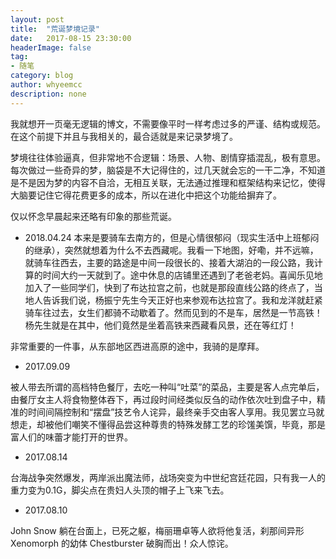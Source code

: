 ```yaml
---
layout: post
title:  "荒诞梦境记录"
date:   2017-08-15 23:30:00
headerImage: false
tag:
- 随笔
category: blog
author: whyeemcc
description: none
---
```


我就想开一页毫无逻辑的博文，不需要像平时一样考虑过多的严谨、结构或规范。在这个前提下并且与我相关的，最合适就是来记录梦境了。

梦境往往体验逼真，但非常地不合逻辑：场景、人物、剧情穿插混乱，极有意思。每次做过一些奇异的梦，脑袋是不大记得住的，过几天就会忘的一干二净，不知道是不是因为梦的内容不自洽，无相互关联，无法通过推理和框架结构来记忆，使得大脑要记住它得花费更多的成本，所以在进化中把这个功能给摒弃了。

仅以怀念早晨起来还略有印象的那些荒诞。

* 2018.04.24
本来是要骑车去南方的，但是心情很郁闷（现实生活中上班郁闷的继承），突然就想着为什么不去西藏呢。我看一下地图，好嘞，并不远嘛，就骑车往西去，主要的路途是中间一段很长的、接着大湖泊的一段公路，我计算的时间大约一天就到了。途中休息的店铺里还遇到了老爸老妈。喜闻乐见地加入了一些同学们，快到了布达拉宫之前，也就是那段直线公路的终点了，当地人告诉我们说，杨振宁先生今天正好也来参观布达拉宫了。我和龙洋就赶紧骑车往过去，女生们都骑不动歇着了。然而见到的不是车，居然是一节高铁！杨先生就是在其中，他们竟然是坐着高铁来西藏看风景，还在等红灯！

非常重要的一件事，从东部地区西进高原的途中，我骑的是摩拜。

* 2017.09.09

被人带去所谓的高档特色餐厅，去吃一种叫“吐菜”的菜品，主要是客人点完单后，由餐厅女主人将食物整体吞下，再过段时间经类似反刍的动作依次吐到盘子中，精准的时间间隔控制和“摆盘”技艺令人诧异，最终亲手交由客人享用。我见罢立马就想走，却被他们嘲笑不懂得品尝这种尊贵的特殊发酵工艺的珍馐美馔，毕竟，那是富人们的味蕾才能打开的世界。

* 2017.08.14 

台海战争突然爆发，两岸派出魔法师，战场突变为中世纪宫廷花园，只有我一人的重力变为0.1G，脚尖点在贵妇人头顶的帽子上飞来飞去。

* 2017.08.10

John Snow 躺在台面上，已死之躯，梅丽珊卓等人欲将他复活，刹那间异形 Xenomorph 的幼体 Chestburster 破胸而出！众人惊诧。


